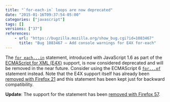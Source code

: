 ```yaml
---
title: "`for-each-in` loops are now deprecated"
date: "2015-01-16T09:37:54-05:00"
categories: ["javascript"]
tags: []
versions: ["37"]
references:
    - url: "https://bugzilla.mozilla.org/show_bug.cgi?id=1083467"
      title: "Bug 1083467 – Add console warnings for E4X for-each"
---
```

The [`for each...in`](https://developer.mozilla.org/docs/Web/JavaScript/Reference/Statements/for_each...in) statement, introduced with JavaScript 1.6 as part of the [ECMAScript for XML (E4X)](https://developer.mozilla.org/docs/Archive/Web/E4X) support, is now considered deprecated and will be removed in the near future. Consider using the ECMAScript 6 [`for...of`](https://developer.mozilla.org/docs/Web/JavaScript/Reference/Statements/for...of) statement instead. Note that the E4X support itself has already been [removed with Firefox 21](https://www.fxsitecompat.com/en-CA/docs/2013/e4x-support-has-been-completely-removed/) and this statement has been kept just for backward compatibility.

**Update**: The support for the statement has been [removed with Firefox 57](https://www.fxsitecompat.com/en-CA/docs/2017/for-each-in-loop-support-has-been-removed/).
